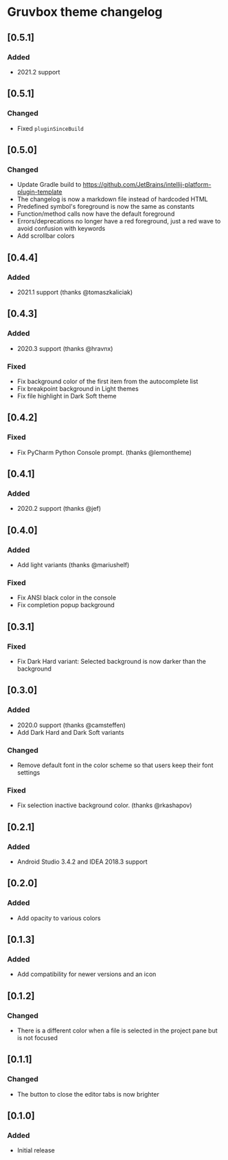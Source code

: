 <!-- Keep a Changelog guide -> https://keepachangelog.com -->

# Gruvbox theme changelog

## [0.5.1]
### Added
- 2021.2 support

## [0.5.1]
### Changed
- Fixed `pluginSinceBuild`

## [0.5.0]
### Changed
- Update Gradle build to https://github.com/JetBrains/intellij-platform-plugin-template
- The changelog is now a markdown file instead of hardcoded HTML
- Predefined symbol's foreground is now the same as constants
- Function/method calls now have the default foreground
- Errors/deprecations no longer have a red foreground, just a red wave to avoid confusion with keywords
- Add scrollbar colors

## [0.4.4]
### Added
- 2021.1 support (thanks @tomaszkaliciak)

## [0.4.3]
### Added
- 2020.3 support (thanks @hravnx)

### Fixed
- Fix background color of the first item from the autocomplete list
- Fix breakpoint background in Light themes
- Fix file highlight in Dark Soft theme

## [0.4.2]
### Fixed
- Fix PyCharm Python Console prompt. (thanks @lemontheme) 

## [0.4.1]
### Added
- 2020.2 support (thanks @jef)

## [0.4.0]
### Added
- Add light variants (thanks @mariushelf)

### Fixed
- Fix ANSI black color in the console
- Fix completion popup background

## [0.3.1]
### Fixed
- Fix Dark Hard variant: Selected background is now darker than the background

## [0.3.0]
### Added
- 2020.0 support (thanks @camsteffen)
- Add Dark Hard and Dark Soft variants

### Changed
- Remove default font in the color scheme so that users keep their font settings

### Fixed
- Fix selection inactive background color. (thanks @rkashapov)

## [0.2.1]
### Added
- Android Studio 3.4.2 and IDEA 2018.3 support

## [0.2.0]
### Added
- Add opacity to various colors

## [0.1.3]
### Added
- Add compatibility for newer versions and an icon

## [0.1.2]
### Changed
- There is a different color when a file is selected in the project pane but is not focused

## [0.1.1]
### Changed
- The button to close the editor tabs is now brighter

## [0.1.0]
### Added
- Initial release